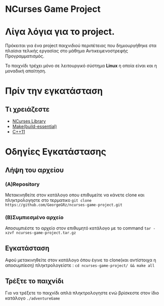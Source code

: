 # NCurses Game Project

# <B>Λίγα λόγια για το project.</b>
Πρόκειται για ένα project παιχνιδιού περιπέτειας που δημιουργήθηκε στα πλαίσια τελικής εργασίας στο μάθημα Αντικειμενοστρεφής Προγραμματισμός.

Το παιχνίδι τρέχει μόνο σε λειτουργικό σύστημα <b>Linux</b> η οποία είναι και η μοναδική απαίτηση.

# Πρίν την εγκατάσταση
## Τι χρειάζεστε
<ul>

<li><a  href="https://invisible-mirror.net/archives/ncurses/">NCurses Library</a></li>

<li><a  href="https://packages.ubuntu.com/search?keywords=build-essential">Make(build-essential)</a></li>

<li><a  href="https://packages.ubuntu.com/search?keywords=g%2B%2B">C++11</a></li>

</ul>

# Οδηγίες Εγκατάστασης
## Λήψη του αρχείου
### (A)Repository
Μετακινηθείτε στον κατάλογο οπου επιθυμείτε να κάνετε clone και πληκτρολογηστε στο τερματικο 
``` git clone https://github.com/GeorgeGRz/ncurses-game-project.git ```
### (B)Συμπιεσμένο αρχείο
Αποσυμπιέστε το αρχείο στον επιθυμητό κατάλογο με το command 
```tar -xzvf ncurses-game-project.tar.gz```

## Εγκατάσταση
Αφού μετακινηθείτε στον κατάλογο όπου έγινε το clone(και αντίστοιχα η αποσυμπίεση)  πληκτρολογείστε :
```cd ncurses-game-project/ && make all```

## Τρέξτε το παιχνίδι
Για να τρέξετε το παιχνίδι απλά πληκτρολογηστε ενώ βρίσκεστε στον ίδιο κατάλογο 
``` ./adventureGame ```

